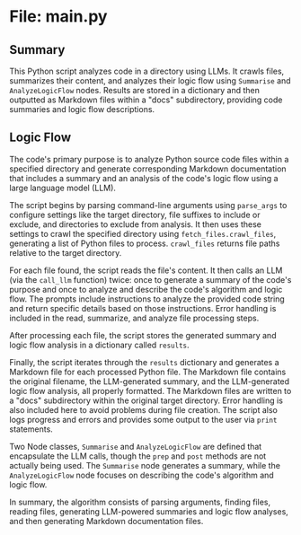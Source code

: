 # File: main.py

## Summary

This Python script analyzes code in a directory using LLMs. It crawls files, summarizes their content, and analyzes their logic flow using `Summarise` and `AnalyzeLogicFlow` nodes.  Results are stored in a dictionary and then outputted as Markdown files within a "docs" subdirectory, providing code summaries and logic flow descriptions.


## Logic Flow

The code's primary purpose is to analyze Python source code files within a specified directory and generate corresponding Markdown documentation that includes a summary and an analysis of the code's logic flow using a large language model (LLM).

The script begins by parsing command-line arguments using `parse_args` to configure settings like the target directory, file suffixes to include or exclude, and directories to exclude from analysis. It then uses these settings to crawl the specified directory using `fetch_files.crawl_files`, generating a list of Python files to process.  `crawl_files` returns file paths relative to the target directory.

For each file found, the script reads the file's content. It then calls an LLM (via the `call_llm` function) twice: once to generate a summary of the code's purpose and once to analyze and describe the code's algorithm and logic flow. The prompts include instructions to analyze the provided code string and return specific details based on those instructions. Error handling is included in the read, summarize, and analyze file processing steps.

After processing each file, the script stores the generated summary and logic flow analysis in a dictionary called `results`.

Finally, the script iterates through the `results` dictionary and generates a Markdown file for each processed Python file. The Markdown file contains the original filename, the LLM-generated summary, and the LLM-generated logic flow analysis, all properly formatted.  The Markdown files are written to a "docs" subdirectory within the original target directory. Error handling is also included here to avoid problems during file creation. The script also logs progress and errors and provides some output to the user via `print` statements.

Two Node classes, `Summarise` and `AnalyzeLogicFlow` are defined that encapsulate the LLM calls, though the `prep` and `post` methods are not actually being used. The `Summarise` node generates a summary, while the `AnalyzeLogicFlow` node focuses on describing the code's algorithm and logic flow.

In summary, the algorithm consists of parsing arguments, finding files, reading files, generating LLM-powered summaries and logic flow analyses, and then generating Markdown documentation files.

